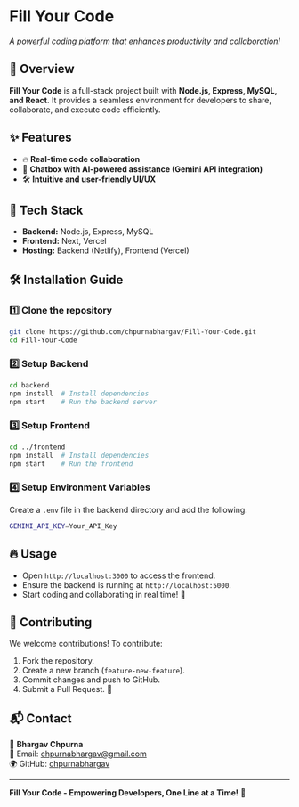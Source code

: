 # Fill Your Code

*A powerful coding platform that enhances productivity and collaboration!*

## 🚀 Overview

**Fill Your Code** is a full-stack project built with **Node.js, Express, MySQL, and React**. It provides a seamless environment for developers to share, collaborate, and execute code efficiently.

## ✨ Features

- 🔥 **Real-time code collaboration**
- 🚀 **Chatbox with AI-powered assistance (Gemini API integration)**
- 🛠️ **Intuitive and user-friendly UI/UX**

## 📜 Tech Stack

- **Backend:** Node.js, Express, MySQL
- **Frontend:** Next, Vercel
- **Hosting:** Backend (Netlify), Frontend (Vercel)

## 🛠️ Installation Guide

### 1️⃣ Clone the repository

```sh
git clone https://github.com/chpurnabhargav/Fill-Your-Code.git
cd Fill-Your-Code
```

### 2️⃣ Setup Backend

```sh
cd backend
npm install  # Install dependencies
npm start    # Run the backend server
```

### 3️⃣ Setup Frontend

```sh
cd ../frontend
npm install  # Install dependencies
npm start    # Run the frontend
```

### 4️⃣ Setup Environment Variables
Create a `.env` file in the backend directory and add the following:

```sh
GEMINI_API_KEY=Your_API_Key
```

## 🔥 Usage

- Open `http://localhost:3000` to access the frontend.
- Ensure the backend is running at `http://localhost:5000`.
- Start coding and collaborating in real time! 🎉

## 📝 Contributing

We welcome contributions! To contribute:

1. Fork the repository.
2. Create a new branch (`feature-new-feature`).
3. Commit changes and push to GitHub.
4. Submit a Pull Request. 🚀


## 📬 Contact

👤 **Bhargav Chpurna**\
📧 Email: [chpurnabhargav@gmail.com](mailto\:chpurnabhargav@gmail.com)\
🌍 GitHub: [chpurnabhargav](https://github.com/chpurnabhargav)

---

**Fill Your Code - Empowering Developers, One Line at a Time!** 🚀


